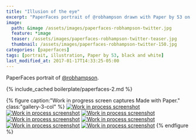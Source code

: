 ```yaml
---
title: "Illusion of the eye"
excerpt: "PaperFaces portrait of @robhampson drawn with Paper by 53 on an iPad."
image: 
  path: &image /assets/images/paperfaces-robhampson-twitter.jpg 
  feature: *image
  teaser: /assets/images/paperfaces-robhampson-twitter-teaser.jpg
  thumbnail: /assets/images/paperfaces-robhampson-twitter-150.jpg
categories: [paperfaces]
tags: [portrait, illustration, Paper by 53, black and white]
last_modified_at: 2017-01-17T14:33:25-05:00
---
```


PaperFaces portrait of [@robhampson](https://twitter.com/robhampson).

{% include_cached boilerplate/paperfaces-2.md %}

{% figure caption:"Work in progress screen captures Made with Paper." class:"gallery-3-col" %}
[![Work in process screenshot](/assets/images/paperfaces-robhampson-process-1-600.jpg)](/assets/images/paperfaces-robhampson-process-1-lg.jpg)
[![Work in process screenshot](/assets/images/paperfaces-robhampson-process-2-600.jpg)](/assets/images/paperfaces-robhampson-process-2-lg.jpg)
[![Work in process screenshot](/assets/images/paperfaces-robhampson-process-3-600.jpg)](/assets/images/paperfaces-robhampson-process-3-lg.jpg)
[![Work in process screenshot](/assets/images/paperfaces-robhampson-process-4-600.jpg)](/assets/images/paperfaces-robhampson-process-4-lg.jpg)
[![Work in process screenshot](/assets/images/paperfaces-robhampson-process-5-600.jpg)](/assets/images/paperfaces-robhampson-process-5-lg.jpg)
[![Work in process screenshot](/assets/images/paperfaces-robhampson-process-5-600.jpg)](/assets/images/paperfaces-robhampson-process-5-lg.jpg)
[![Work in process screenshot](/assets/images/paperfaces-robhampson-process-6-600.jpg)](/assets/images/paperfaces-robhampson-process-6-lg.jpg)
{% endfigure %}
